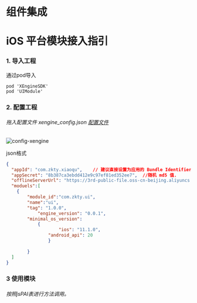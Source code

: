 # 组件集成 
# iOS 平台模块接入指引

### 1. 导入工程

通过pod导入

```objc
pod 'XEngineSDK'
pod 'UIModule'
```

### 2. 配置工程

###### 拖入配置文件 xengine_config.json [配置文件](./docs/configfile/config.md)

![config-xengine](../../../../config-xengine.png)

json格式  

```json
{
  "appId": "com.zkty.xiaoqu",    // 建议直接设置为应用的 Bundle Identifier
  "appSecret": "8b387ca3ebdd412e9c97ef81ed352ee7",  //随机 md5 值.
  "offlineServerUrl": "https://3rd-public-file.oss-cn-beijing.aliyuncs.com"  //服务器地址,
  "moduels":[
  	{
  		"module_id":"com.zkty.ui",
  		"name":"ui",
  		"tag": "1.0.0",
 			"engine_version": "0.0.1",
  		"minimal_os_version":
  			{
					"ios": "11.1.0",
  				"android_api": 20
				} 
  
		}
  ]
}
```

### 3 使用模块

###### 按照jsPAI表进行方法调用。

